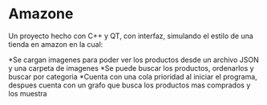 # Amazone

Un proyecto hecho con C++ y QT, con interfaz, simulando el estilo de una tienda en amazon en la cual:

*Se cargan imagenes para poder ver los productos desde un archivo JSON y una carpeta de imagenes
*Se puede buscar los productos, ordenarlos y buscar por categoria
*Cuenta con una cola prioridad al iniciar el programa, despues cuenta con un grafo que busca los productos mas comprados y los muestra
